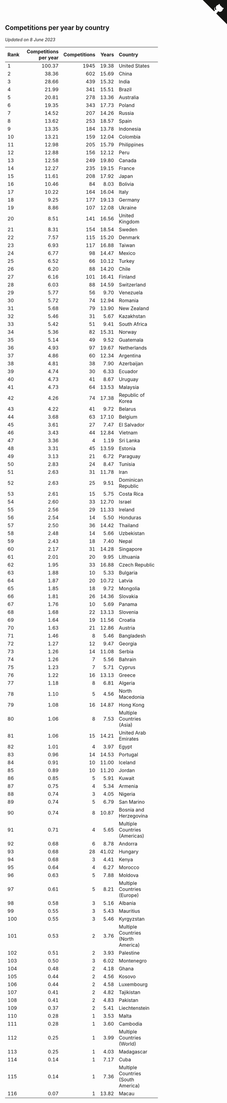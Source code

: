 ## Competitions per year by country

*Updated on  8 June 2023*

| Rank | Competitions per year | Competitions | Years | Country |
| :--- | ---: | ---: | ---: | :--- |
| 1 | 100.37 | 1945 | 19.38 | United States |
| 2 | 38.36 | 602 | 15.69 | China |
| 3 | 28.66 | 439 | 15.32 | India |
| 4 | 21.99 | 341 | 15.51 | Brazil |
| 5 | 20.81 | 278 | 13.36 | Australia |
| 6 | 19.35 | 343 | 17.73 | Poland |
| 7 | 14.52 | 207 | 14.26 | Russia |
| 8 | 13.62 | 253 | 18.57 | Spain |
| 9 | 13.35 | 184 | 13.78 | Indonesia |
| 10 | 13.21 | 159 | 12.04 | Colombia |
| 11 | 12.98 | 205 | 15.79 | Philippines |
| 12 | 12.88 | 156 | 12.12 | Peru |
| 13 | 12.58 | 249 | 19.80 | Canada |
| 14 | 12.27 | 235 | 19.15 | France |
| 15 | 11.61 | 208 | 17.92 | Japan |
| 16 | 10.46 | 84 | 8.03 | Bolivia |
| 17 | 10.22 | 164 | 16.04 | Italy |
| 18 | 9.25 | 177 | 19.13 | Germany |
| 19 | 8.86 | 107 | 12.08 | Ukraine |
| 20 | 8.51 | 141 | 16.56 | United Kingdom |
| 21 | 8.31 | 154 | 18.54 | Sweden |
| 22 | 7.57 | 115 | 15.20 | Denmark |
| 23 | 6.93 | 117 | 16.88 | Taiwan |
| 24 | 6.77 | 98 | 14.47 | Mexico |
| 25 | 6.52 | 66 | 10.12 | Turkey |
| 26 | 6.20 | 88 | 14.20 | Chile |
| 27 | 6.16 | 101 | 16.41 | Finland |
| 28 | 6.03 | 88 | 14.59 | Switzerland |
| 29 | 5.77 | 56 | 9.70 | Venezuela |
| 30 | 5.72 | 74 | 12.94 | Romania |
| 31 | 5.68 | 79 | 13.90 | New Zealand |
| 32 | 5.46 | 31 | 5.67 | Kazakhstan |
| 33 | 5.42 | 51 | 9.41 | South Africa |
| 34 | 5.36 | 82 | 15.31 | Norway |
| 35 | 5.14 | 49 | 9.52 | Guatemala |
| 36 | 4.93 | 97 | 19.67 | Netherlands |
| 37 | 4.86 | 60 | 12.34 | Argentina |
| 38 | 4.81 | 38 | 7.90 | Azerbaijan |
| 39 | 4.74 | 30 | 6.33 | Ecuador |
| 40 | 4.73 | 41 | 8.67 | Uruguay |
| 41 | 4.73 | 64 | 13.53 | Malaysia |
| 42 | 4.26 | 74 | 17.38 | Republic of Korea |
| 43 | 4.22 | 41 | 9.72 | Belarus |
| 44 | 3.68 | 63 | 17.10 | Belgium |
| 45 | 3.61 | 27 | 7.47 | El Salvador |
| 46 | 3.43 | 44 | 12.84 | Vietnam |
| 47 | 3.36 | 4 | 1.19 | Sri Lanka |
| 48 | 3.31 | 45 | 13.59 | Estonia |
| 49 | 3.13 | 21 | 6.72 | Paraguay |
| 50 | 2.83 | 24 | 8.47 | Tunisia |
| 51 | 2.63 | 31 | 11.78 | Iran |
| 52 | 2.63 | 25 | 9.51 | Dominican Republic |
| 53 | 2.61 | 15 | 5.75 | Costa Rica |
| 54 | 2.60 | 33 | 12.70 | Israel |
| 55 | 2.56 | 29 | 11.33 | Ireland |
| 56 | 2.54 | 14 | 5.50 | Honduras |
| 57 | 2.50 | 36 | 14.42 | Thailand |
| 58 | 2.48 | 14 | 5.66 | Uzbekistan |
| 59 | 2.43 | 18 | 7.40 | Nepal |
| 60 | 2.17 | 31 | 14.28 | Singapore |
| 61 | 2.01 | 20 | 9.95 | Lithuania |
| 62 | 1.95 | 33 | 16.88 | Czech Republic |
| 63 | 1.88 | 10 | 5.33 | Bulgaria |
| 64 | 1.87 | 20 | 10.72 | Latvia |
| 65 | 1.85 | 18 | 9.72 | Mongolia |
| 66 | 1.81 | 26 | 14.36 | Slovakia |
| 67 | 1.76 | 10 | 5.69 | Panama |
| 68 | 1.68 | 22 | 13.13 | Slovenia |
| 69 | 1.64 | 19 | 11.56 | Croatia |
| 70 | 1.63 | 21 | 12.86 | Austria |
| 71 | 1.46 | 8 | 5.46 | Bangladesh |
| 72 | 1.27 | 12 | 9.47 | Georgia |
| 73 | 1.26 | 14 | 11.08 | Serbia |
| 74 | 1.26 | 7 | 5.56 | Bahrain |
| 75 | 1.23 | 7 | 5.71 | Cyprus |
| 76 | 1.22 | 16 | 13.13 | Greece |
| 77 | 1.18 | 8 | 6.81 | Algeria |
| 78 | 1.10 | 5 | 4.56 | North Macedonia |
| 79 | 1.08 | 16 | 14.87 | Hong Kong |
| 80 | 1.06 | 8 | 7.53 | Multiple Countries (Asia) |
| 81 | 1.06 | 15 | 14.21 | United Arab Emirates |
| 82 | 1.01 | 4 | 3.97 | Egypt |
| 83 | 0.96 | 14 | 14.53 | Portugal |
| 84 | 0.91 | 10 | 11.00 | Iceland |
| 85 | 0.89 | 10 | 11.20 | Jordan |
| 86 | 0.85 | 5 | 5.91 | Kuwait |
| 87 | 0.75 | 4 | 5.34 | Armenia |
| 88 | 0.74 | 3 | 4.05 | Nigeria |
| 89 | 0.74 | 5 | 6.79 | San Marino |
| 90 | 0.74 | 8 | 10.87 | Bosnia and Herzegovina |
| 91 | 0.71 | 4 | 5.65 | Multiple Countries (Americas) |
| 92 | 0.68 | 6 | 8.78 | Andorra |
| 93 | 0.68 | 28 | 41.02 | Hungary |
| 94 | 0.68 | 3 | 4.41 | Kenya |
| 95 | 0.64 | 4 | 6.27 | Morocco |
| 96 | 0.63 | 5 | 7.88 | Moldova |
| 97 | 0.61 | 5 | 8.21 | Multiple Countries (Europe) |
| 98 | 0.58 | 3 | 5.16 | Albania |
| 99 | 0.55 | 3 | 5.43 | Mauritius |
| 100 | 0.55 | 3 | 5.46 | Kyrgyzstan |
| 101 | 0.53 | 2 | 3.76 | Multiple Countries (North America) |
| 102 | 0.51 | 2 | 3.93 | Palestine |
| 103 | 0.50 | 3 | 6.02 | Montenegro |
| 104 | 0.48 | 2 | 4.18 | Ghana |
| 105 | 0.44 | 2 | 4.56 | Kosovo |
| 106 | 0.44 | 2 | 4.58 | Luxembourg |
| 107 | 0.41 | 2 | 4.82 | Tajikistan |
| 108 | 0.41 | 2 | 4.83 | Pakistan |
| 109 | 0.37 | 2 | 5.41 | Liechtenstein |
| 110 | 0.28 | 1 | 3.53 | Malta |
| 111 | 0.28 | 1 | 3.60 | Cambodia |
| 112 | 0.25 | 1 | 3.99 | Multiple Countries (World) |
| 113 | 0.25 | 1 | 4.03 | Madagascar |
| 114 | 0.14 | 1 | 7.17 | Cuba |
| 115 | 0.14 | 1 | 7.36 | Multiple Countries (South America) |
| 116 | 0.07 | 1 | 13.82 | Macau |


<a href="https://github.com/JustinTimeCuber/wca_statistics" class="github-corner" aria-label="View source on Github"><svg width="80" height="80" viewBox="0 0 250 250" style="fill:#151513; color:#fff; position: absolute; top: 0; border: 0; right: 0;" aria-hidden="true"><path d="M0,0 L115,115 L130,115 L142,142 L250,250 L250,0 Z"></path><path d="M128.3,109.0 C113.8,99.7 119.0,89.6 119.0,89.6 C122.0,82.7 120.5,78.6 120.5,78.6 C119.2,72.0 123.4,76.3 123.4,76.3 C127.3,80.9 125.5,87.3 125.5,87.3 C122.9,97.6 130.6,101.9 134.4,103.2" fill="currentColor" style="transform-origin: 130px 106px;" class="octo-arm"></path><path d="M115.0,115.0 C114.9,115.1 118.7,116.5 119.8,115.4 L133.7,101.6 C136.9,99.2 139.9,98.4 142.2,98.6 C133.8,88.0 127.5,74.4 143.8,58.0 C148.5,53.4 154.0,51.2 159.7,51.0 C160.3,49.4 163.2,43.6 171.4,40.1 C171.4,40.1 176.1,42.5 178.8,56.2 C183.1,58.6 187.2,61.8 190.9,65.4 C194.5,69.0 197.7,73.2 200.1,77.6 C213.8,80.2 216.3,84.9 216.3,84.9 C212.7,93.1 206.9,96.0 205.4,96.6 C205.1,102.4 203.0,107.8 198.3,112.5 C181.9,128.9 168.3,122.5 157.7,114.1 C157.9,116.9 156.7,120.9 152.7,124.9 L141.0,136.5 C139.8,137.7 141.6,141.9 141.8,141.8 Z" fill="currentColor" class="octo-body"></path></svg></a><style>.github-corner:hover .octo-arm{animation:octocat-wave 560ms ease-in-out}@keyframes octocat-wave{0%,100%{transform:rotate(0)}20%,60%{transform:rotate(-25deg)}40%,80%{transform:rotate(10deg)}}@media (max-width:500px){.github-corner:hover .octo-arm{animation:none}.github-corner .octo-arm{animation:octocat-wave 560ms ease-in-out}}</style>
